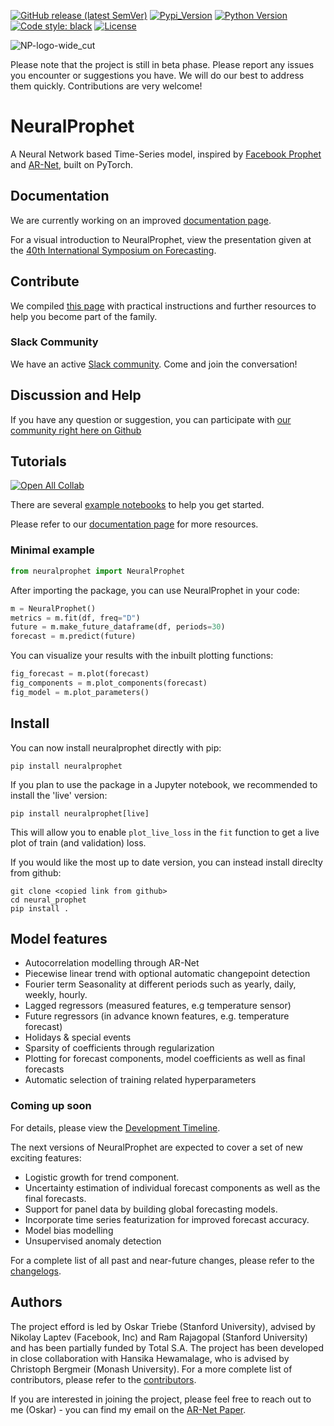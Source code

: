 [![GitHub release (latest SemVer)](https://img.shields.io/github/v/release/ourownstory/neural_prophet?logo=github)](https://github.com/ourownstory/neural_prophet/releases)
[![Pypi_Version](https://img.shields.io/pypi/v/neuralprophet.svg)](https://pypi.python.org/pypi/neuralprophet)
[![Python Version](https://img.shields.io/badge/python-3.6+-blue?logo=python)](https://www.python.org/)
[![Code style: black](https://img.shields.io/badge/code%20style-black-000000.svg)](https://github.com/psf/black)
[![License](https://img.shields.io/badge/license-MIT-brightgreen)](https://opensource.org/licenses/MIT)

![NP-logo-wide_cut](https://user-images.githubusercontent.com/21246060/111388960-6c367e80-866d-11eb-91c1-46f2c0d21879.PNG)

Please note that the project is still in beta phase. Please report any issues you encounter or suggestions you have. We will do our best to address them quickly. Contributions are very welcome!

# NeuralProphet
A Neural Network based Time-Series model, inspired by [Facebook Prophet](https://github.com/facebook/prophet) and [AR-Net](https://github.com/ourownstory/AR-Net), built on PyTorch.

## Documentation
We are currently working on an improved [documentation page](http:/neuralprophet.com).

For a visual introduction to NeuralProphet, view the presentation given at the [40th International Symposium on Forecasting](notes/Presented_at_International_Symposium_on_Forecasting.pdf).

## Contribute
We compiled [this page](get_started_contributing.md) with practical instructions and further resources to help you become part of the family. 

### Slack Community
We have an active [Slack community](http://neuralprophet.slack.com/). Come and join the conversation!

## Discussion and Help
If you have any question or suggestion, you can participate with [our community right here on Github](https://github.com/ourownstory/neural_prophet/discussions)

## Tutorials
[![Open All Collab](https://colab.research.google.com/assets/colab-badge.svg)](https://colab.research.google.com/github/ourownstory/neural_prophet)

There are several [example notebooks](https://github.com/ourownstory/neural_prophet/tree/master/example_notebooks) to help you get started.

Please refer to our [documentation page](https://ourownstory.github.io/neural_prophet/) for more resources.

### Minimal example
```python
from neuralprophet import NeuralProphet
```
After importing the package, you can use NeuralProphet in your code:
```python
m = NeuralProphet()
metrics = m.fit(df, freq="D")
future = m.make_future_dataframe(df, periods=30)
forecast = m.predict(future)
```
You can visualize your results with the inbuilt plotting functions:
```python
fig_forecast = m.plot(forecast)
fig_components = m.plot_components(forecast)
fig_model = m.plot_parameters()
```

## Install
You can now install neuralprophet directly with pip:
```shell
pip install neuralprophet
```
If you plan to use the package in a Jupyter notebook, we recommended to install the 'live' version:
```shell
pip install neuralprophet[live]
```
This will allow you to enable `plot_live_loss` in the `fit` function to get a live plot of train (and validation) loss.

If you would like the most up to date version, you can instead install direclty from github:
```shell
git clone <copied link from github>
cd neural_prophet
pip install .
```



## Model features
* Autocorrelation modelling through AR-Net
* Piecewise linear trend with optional automatic changepoint detection
* Fourier term Seasonality at different periods such as yearly, daily, weekly, hourly.
* Lagged regressors (measured features, e.g temperature sensor)
* Future regressors (in advance known features, e.g. temperature forecast)
* Holidays & special events
* Sparsity of coefficients through regularization
* Plotting for forecast components, model coefficients as well as final forecasts
* Automatic selection of training related hyperparameters

### Coming up soon
For details, please view the [Development Timeline](notes/development_timeline.md).

The next versions of NeuralProphet are expected to cover a set of new exciting features:

* Logistic growth for trend component.
* Uncertainty estimation of individual forecast components as well as the final forecasts. 
* Support for panel data by building global forecasting models.
* Incorporate time series featurization for improved forecast accuracy.
* Model bias modelling
* Unsupervised anomaly detection

For a complete list of all past and near-future changes, please refer to the [changelogs](changelogs.md).


## Authors
The project efford is led by Oskar Triebe (Stanford University), advised by Nikolay Laptev (Facebook, Inc) and Ram Rajagopal (Stanford University) and has been partially funded by Total S.A. The project has been developed in close collaboration with Hansika Hewamalage, who is advised by Christoph Bergmeir (Monash University). For a more complete list of contributors, please refer to the [contributors](contributors.md).

If you are interested in joining the project, please feel free to reach out to me (Oskar) - you can find my email on the [AR-Net Paper](https://arxiv.org/pdf/1911.12436.pdf).
